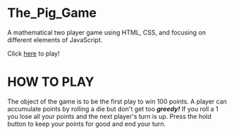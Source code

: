 # The_Pig_Game
A mathematical two player game using HTML, CSS, and focusing on different elements of JavaScript.

Click <a href="https://esweinman.github.io/The_Pig_Game/">here</a> to play!

<h1> HOW TO PLAY </h1>

The object of the game is to be the first play to win 100 points. A player can accumulate points by rolling a die but don't get too <b><i>greedy!</i></b> If you roll a 1 you lose all your points and the next player's turn is up. Press the hold button to keep your points for good and end your turn.
